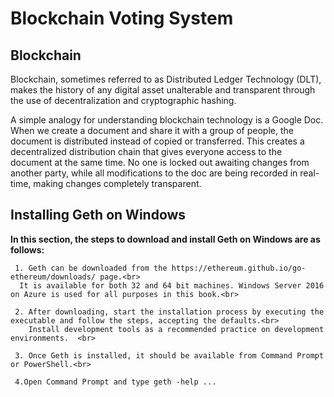 # Blockchain Voting System

## Blockchain
   
   <p>Blockchain, sometimes referred to as Distributed Ledger Technology (DLT), makes the history of any digital asset unalterable and transparent through the use of decentralization and cryptographic hashing.  

A simple analogy for understanding blockchain technology is a Google Doc. When we create a document and share it with a group of people, the document is distributed instead of copied or transferred. This creates a decentralized distribution chain that gives everyone access to the document at the same time. No one is locked out awaiting changes from another party, while all modifications to the doc are being recorded in real-time, making changes completely transparent.

## Installing Geth on Windows

  **In this section, the steps to download and install Geth on Windows are as follows:**
  
     1. Geth can be downloaded from the https://ethereum.github.io/go-ethereum/downloads/ page.<br> 
      It is available for both 32 and 64 bit machines. Windows Server 2016 on Azure is used for all purposes in this book.<br>

     2. After downloading, start the installation process by executing the executable and follow the steps, accepting the defaults.<br>
        Install development tools as a recommended practice on development environments.  <br>
     
     3. Once Geth is installed, it should be available from Command Prompt or PowerShell.<br>
     
     4.Open Command Prompt and type geth -help ...
